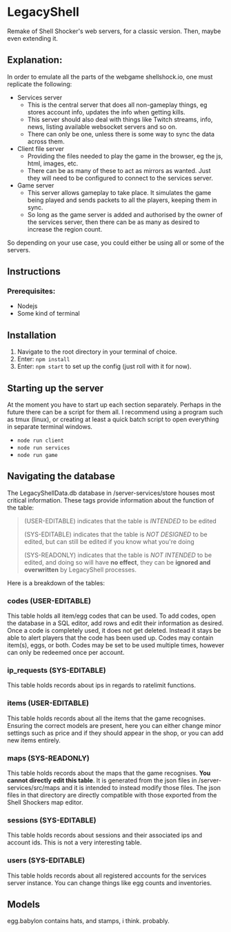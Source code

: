 # LegacyShell
Remake of Shell Shocker's web servers, for a classic version. Then, maybe even extending it.

## Explanation:
In order to emulate all the parts of the webgame shellshock.io, one must replicate the following:
- Services server
    - This is the central server that does all non-gameplay things, eg stores account info, updates the info when getting kills.
    - This server should also deal with things like Twitch streams, info, news, listing available websocket servers and so on.
    - There can only be one, unless there is some way to sync the data across them.
- Client file server
    - Providing the files needed to play the game in the browser, eg the js, html, images, etc.
    - There can be as many of these to act as mirrors as wanted. Just they will need to be configured to connect to the services server.
- Game server
    - This server allows gameplay to take place. It simulates the game being played and sends packets to all the players, keeping them in sync.
    - So long as the game server is added and authorised by the owner of the services server, then there can be as many as desired to increase the region count.

So depending on your use case, you could either be using all or some of the servers.

## Instructions
### Prerequisites:
- Nodejs
- Some kind of terminal

## Installation
1. Navigate to the root directory in your terminal of choice.
2. Enter: `npm install`
3. Enter: `npm start` to set up the config (just roll with it for now).

## Starting up the server
At the moment you have to start up each section separately. Perhaps in the future there can be a script for them all. I recommend using a program such as tmux (linux), or creating at least a quick batch script to open everything in separate terminal windows.
- `node run client`
- `node run services`
- `node run game`

## Navigating the database
The LegacyShellData.db database in /server-services/store houses most critical information.
These tags provide information about the function of the table:
> (USER-EDITABLE) indicates that the table is *INTENDED* to be edited 
> 
> (SYS-EDITABLE) indicates that the table is *NOT DESIGNED* to be edited, but can still be edited if you know what you're doing
> 
> (SYS-READONLY) indicates that the table is *NOT INTENDED* to be edited, and doing so will have **no effect**, they can be **ignored and overwritten** by LegacyShell processes.

Here is a breakdown of the tables:
### codes (USER-EDITABLE)
This table holds all item/egg codes that can be used. To add codes, open the database in a SQL editor, add rows and edit their information as desired.
Once a code is completely used, it does not get deleted. Instead it stays be able to alert players that the code has been used up.
Codes may contain item(s), eggs, or both.
Codes may be set to be used multiple times, however can only be redeemed once per account.
### ip_requests (SYS-EDITABLE)
This table holds records about ips in regards to ratelimit functions.
### items (USER-EDITABLE)
This table holds records about all the items that the game recognises. Ensuring the correct models are present, here you can either change minor settings such as price and if they should appear in the shop, or you can add new items entirely.
### maps (SYS-READONLY)
This table holds records about the maps that the game recognises. **You cannot directly edit this table**. It is generated from the json files in /server-services/src/maps and it is intended to instead modify those files. The json files in that directory are directly compatible with those exported from the Shell Shockers map editor.
### sessions (SYS-EDITABLE)
This table holds records about sessions and their associated ips and account ids. This is not a very interesting table.
### users (SYS-EDITABLE)
This table holds records about all registered accounts for the services server instance. You can change things like egg counts and inventories.

## Models
egg.babylon contains hats, and stamps, i think. probably.